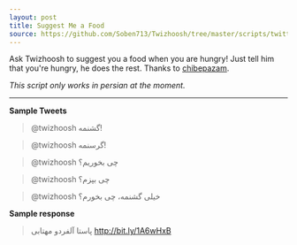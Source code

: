 ```yaml
---
layout: post
title: Suggest Me a Food
source: https://github.com/Soben713/Twizhoosh/tree/master/scripts/twitter_related/hungry
---
```

Ask Twizhoosh to suggest you a food when you are hungry!
Just tell him that you're hungry, he does the rest. Thanks to [chibepazam](http://chibepazam.com/).

*This script only works in persian at the moment.*

---

**Sample Tweets**

> @twizhoosh گشنمه!

<!--more-->

> @twizhoosh گرسنمه!

> @twizhoosh چی بخوریم؟

> @twizhoosh چی بپزم؟

> @twizhoosh خیلی گشنمه، چی بخورم؟

**Sample response**

>  پاستا آلفردو مهتابی http://bit.ly/1A6wHxB